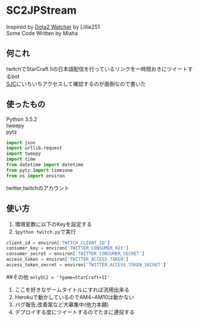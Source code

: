 # SC2JPStream
Inspired by [Dota2 Watcher](https://github.com/Lillie251/Dota2watcher) by Lillie251  
Some Code Written by Miaha  

## 何これ
twitchでStarCraft IIの日本語配信を行っているリンクを一時間おきにツイートするbot  
[SJC](http://starcraft2.jpcommunity.com/sc2/)にいちいちアクセスして確認するのが面倒なので書いた
## 使ったもの
Python 3.5.2  
tweepy  
pytz  

```python
import json
import urllib.request
import tweepy
import time
from datetime import datetime
from pytz import timezone
from os import environ
```   
twitter,twitchのアカウント

## 使い方
1. 環境変数に以下のKeyを設定する  
2. ```$python twitch.py```で実行

```python
client_id = environ['TWITCH_CLIENT_ID']  
consumer_key = environ['TWITTER_CONSUMER_KEY']
consumer_secret = environ['TWITTER_CONSUMER_SECRET']
access_token = environ['TWITTER_ACCESS_TOKEN']
access_token_secret = environ['TWITTER_ACCESS_TOKEN_SECRET']
```

##その他
```onlySC2 = '?game=StarCraft+II'```  
  
1. ここを好きなゲームタイトルにすれば流用出来る  
2. Herokuで動かしているのでAM4~AM10は動かない
3. バグ報告,改善案など大募集中(他力本願)
4. デプロイする度にツイートするのでたまに連投する
